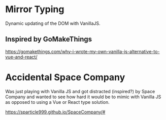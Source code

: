 # Mirror Typing
Dynamic updating of the DOM with VanillaJS.

## Inspired by GoMakeThings
https://gomakethings.com/why-i-wrote-my-own-vanilla-js-alternative-to-vue-and-react/

# Accidental Space Company
Was just playing with Vanilla JS and got distracted (inspired?) by Space Company and wanted to see how hard it would be to mimic with Vanilla JS as opposed to using a Vue or React type solution.

https://sparticle999.github.io/SpaceCompany/# 